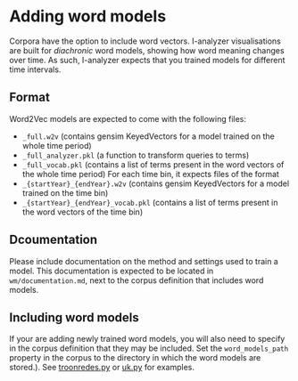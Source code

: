 # Adding word models

Corpora have the option to include word vectors. I-analyzer visualisations are built for _diachronic_ word models, showing how word meaning changes over time. As such, I-analyzer expects that you trained models for different time intervals.

## Format

Word2Vec models are expected to come with the following files:
- `_full.w2v` (contains gensim KeyedVectors for a model trained on the whole time period)
- `_full_analyzer.pkl` (a function to transform queries to terms)
- `_full_vocab.pkl` (contains a list of terms present in the word vectors of the whole time period)
For each time bin, it expects files of the format
- `_{startYear}_{endYear}.w2v` (contains gensim KeyedVectors for a model trained on the time bin)
- `_{startYear}_{endYear}_vocab.pkl` (contains a list of terms present in the word vectors of the time bin)

## Dcoumentation
Please include documentation on the method and settings used to train a model. This documentation is expected to be located in `wm/documentation.md`, next to the corpus definition that includes word models.

## Including word models


If your are adding newly trained word models, you will also need to specify in the corpus definition that they may be included. Set the `word_models_path` property in the corpus to the directory in which the word models are stored.). See [troonredes.py](../backend/corpora/troonredes/troonredes.py) or [uk.py](../backend/corpora/parliament/uk.py) for examples.

